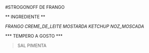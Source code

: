 #STROGONOFF DE FRANGO

** INGREDIENTE **

_FRANGO_
_CREME_DE_LEITE_
_MOSTARDA_
_KETCHUP_
_NOZ_MOSCADA_

*** TEMPERO A GOSTO ***
> SAL
> PIMENTA

